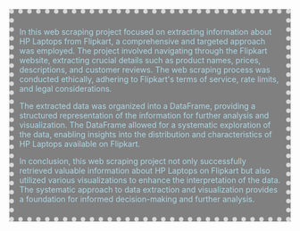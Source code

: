 <div style="background-color: gray; color: lightblue; padding: 10px; border: 8px dotted #d9d9d9;">
<p>In this web scraping project focused on extracting information about HP Laptops from Flipkart, a comprehensive and targeted approach was employed. The project involved navigating through the Flipkart website, extracting crucial details such as product names, prices, descriptions, and customer reviews. The web scraping process was conducted ethically, adhering to Flipkart's terms of service, rate limits, and legal considerations.

The extracted data was organized into a DataFrame, providing a structured representation of the information for further analysis and visualization. The DataFrame allowed for a systematic exploration of the data, enabling insights into the distribution and characteristics of HP Laptops available on Flipkart.

In conclusion, this web scraping project not only successfully retrieved valuable information about HP Laptops on Flipkart but also utilized various visualizations to enhance the interpretation of the data. The systematic approach to data extraction and visualization provides a foundation for informed decision-making and further analysis.</p>
</div>
